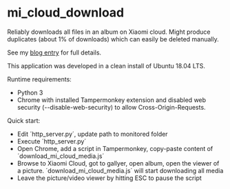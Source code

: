 # mi_cloud_download
Reliably downloads all files in an album on Xiaomi cloud. Might produce duplicates (about 1% of downloads) which can easily be deleted manually.

See my [blog entry](http://blogs.ethz.ch/ricklis/?p=445) for full details.

This application was developed in a clean install of Ubuntu 18.04 LTS.

Runtime requirements:
- Python 3
- Chrome with installed Tampermonkey extension and disabled web security (--disable-web-security) to allow Cross-Origin-Requests.

Quick start:
- Edit ´http_server.py´, update path to monitored folder
- Execute ´http_server.py´
- Open Chrome, add a script in Tampermonkey, copy-paste content of ´download_mi_cloud_media.js´
- Browse to Xiaomi Cloud, got to gallyer, open album, open the viewer of a picture. ´download_mi_cloud_media.js´ will start downloading all media
- Leave the picture/video viewer by hitting ESC to pause the script

